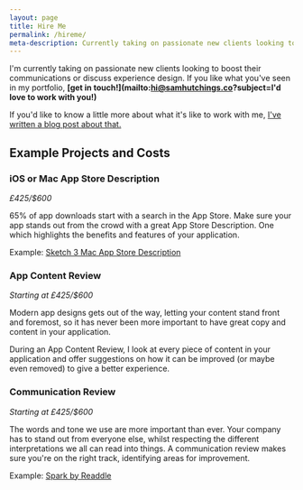```yaml
---
layout: page
title: Hire Me
permalink: /hireme/
meta-description: Currently taking on passionate new clients looking to boost their communications or discuss experience design.
---
```


I'm currently taking on passionate new clients looking to boost their communications or discuss experience design. If you like what you've seen in my portfolio, <strong>[get in touch!](mailto:hi@samhutchings.co?subject=I'd love to work with you!)</strong>

If you'd like to know a little more about what it's like to work with me, [I've written a blog post about that.](http://samhutchings.co/thought/lets-be-honest-about-this/)

## Example Projects and Costs

### iOS or Mac App Store Description
*£425/$600*

65% of app downloads start with a search in the App Store. Make sure your app stands out from the crowd with a great App Store Description. One which highlights the benefits and features of your application.

Example: [Sketch 3 Mac App Store Description](http://samhutchings.co/project/sketch-3/)

### App Content Review
*Starting at £425/$600*

Modern app designs gets out of the way, letting your content stand front and foremost, so it has never been more important to have great copy and content in your application.

During an App Content Review, I look at every piece of content in your application and offer suggestions on how it can be improved (or maybe even removed) to give a better experience.

### Communication Review
*Starting at £425/$600*

The words and tone we use are more important than ever. Your company has to stand out from everyone else, whilst respecting the different interpretations we all can read into things. A communication review makes sure you're on the right track, identifying areas for improvement.

Example: [Spark by Readdle](http://samhutchings.co/project/spark-by-readdle-app-launch/)
